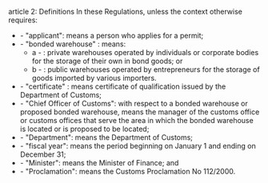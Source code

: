 article 2: Definitions
In these Regulations, unless the context otherwise requires: 
<ul>
			<li> - &quot;applicant&quot;: means a person who applies for a permit; <ul>
			</ul></li>			<li> - &quot;bonded warehouse&quot; : means:<ul>
						<li>a - : private warehouses operated by individuals or corporate bodies for the storage of their own in bond goods; or <ul>
						</ul></li>						<li>b - : public warehouses operated by entrepreneurs for the storage of
goods imported by various importers. <ul>
						</ul></li>			</ul></li>			<li> - &quot;certificate&quot; : means certificate of qualification issued by the Department of Customs; <ul>
			</ul></li>			<li> - &quot;Chief Officer of Customs&quot;: with respect to a bonded warehouse or proposed bonded warehouse, means the manager of the customs office or customs offices that serve the area in which the bonded warehouse is located or is proposed to be located; <ul>
			</ul></li>			<li> - &quot;Department&quot;: means the Department of Customs;<ul>
			</ul></li>			<li> - &quot;fiscal year&quot;: means the period beginning on January 1 and ending on December 31; <ul>
			</ul></li>			<li> - &quot;Minister&quot;: means the Minister of Finance; and <ul>
			</ul></li>			<li> - &quot;Proclamation&quot;: means the Customs Proclamation No 112&#x2F;2000. <ul>
			</ul></li></ul>